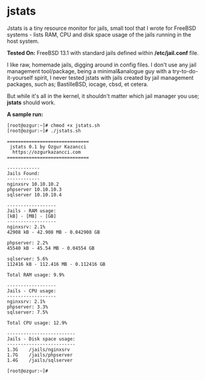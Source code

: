 # jstats
Jstats is a tiny resource monitor for jails, small tool that I wrote for FreeBSD systems - lists RAM, CPU and disk space usage of the jails running in the host system.

**Tested On:** FreeBSD 13.1 with standard jails defined within **/etc/jail.conf** file.

I like raw, homemade jails, digging around in config files. I don't use any jail management tool/package, being a minimal&analogue guy with a try-to-do-it-yourself spirit, I never tested jstats with jails created by jail management packages, such as; BastilleBSD, iocage, cbsd, et cetera.

But while it's all in the kernel, it shouldn't matter which jail manager you use; **jstats** should work.

**A sample run:**

```console
[root@ozgur:~]# chmod +x jstats.sh
[root@ozgur:~]# ./jstats.sh

==============================
 jstats 0.1 by Ozgur Kazancci
  https://ozgurkazancci.com
==============================

------------
Jails Found:
------------
nginxsrv 10.10.10.2
phpserver 10.10.10.3
sqlserver 10.10.10.4

------------------
Jails - RAM usage:
[kB] - [MB] - [GB]
------------------
nginxsrv: 2.1%
42908 kB - 42.908 MB - 0.042908 GB

phpserver: 2.2%
45540 kB - 45.54 MB - 0.04554 GB

sqlserver: 5.6%
112416 kB - 112.416 MB - 0.112416 GB

Total RAM usage: 9.9%

------------------
Jails - CPU usage:
------------------
nginxsrv: 2.1%
phpserver: 3.3%
sqlserver: 7.5%

Total CPU usage: 12.9%

-------------------------
Jails - Disk space usage:
-------------------------
1.3G    /jails/nginxsrv
1.7G    /jails/phpserver
1.4G    /jails/sqlserver

[root@ozgur:~]# 
```
